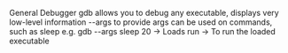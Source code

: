 General Debugger
gdb allows you to debug any executable, displays very low-level information
--args to provide args
can be used on commands, such as sleep
e.g. 
	gdb --args sleep 20 -> Loads
	run -> To run the loaded executable
